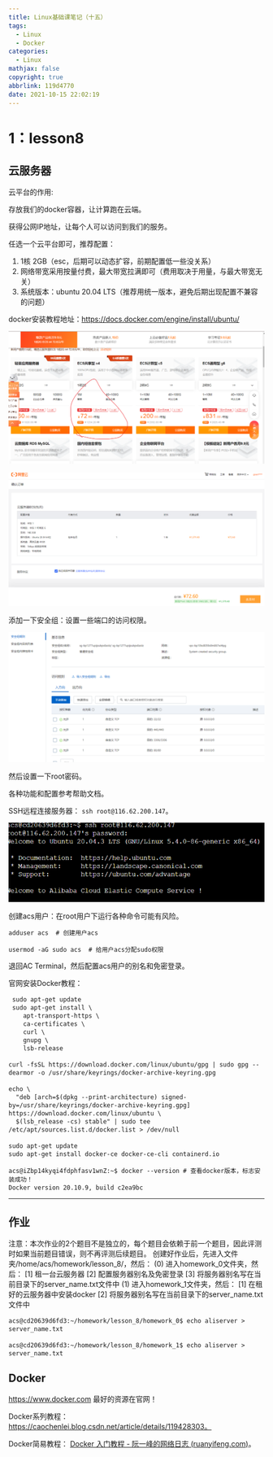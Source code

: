 ```yaml
---
title: Linux基础课笔记（十五）
tags:
  - Linux
  - Docker
categories:
  - Linux
mathjax: false
copyright: true
abbrlink: 119d4770
date: 2021-10-15 22:02:19
---
```


# 1：lesson8

## 云服务器

云平台的作用:

存放我们的docker容器，让计算跑在云端。

获得公网IP地址，让每个人可以访问到我们的服务。

<!--more-->

任选一个云平台即可，推荐配置：

1. 1核 2GB（esc，后期可以动态扩容，前期配置低一些没关系）
2. 网络带宽采用按量付费，最大带宽拉满即可（费用取决于用量，与最大带宽无关）
3. 系统版本：ubuntu 20.04 LTS（推荐用统一版本，避免后期出现配置不兼容的问题）

docker安装教程地址：https://docs.docker.com/engine/install/ubuntu/

![image-20211016221237132](Linux基础课笔记（十五）/image-20211016221237132.png)

![image-20211016221353392](Linux基础课笔记（十五）/image-20211016221353392.png)

添加一下安全组：设置一些端口的访问权限。

![image-20211016222554487](Linux基础课笔记（十五）/image-20211016222554487.png)

然后设置一下root密码。

各种功能和配置参考帮助文档。

SSH远程连接服务器： `ssh root@116.62.200.147`。

![image-20211016224717341](Linux基础课笔记（十五）/image-20211016224717341.png)

创建acs用户：在root用户下运行各种命令可能有风险。

```shell
adduser acs  # 创建用户acs

usermod -aG sudo acs  # 给用户acs分配sudo权限
```

退回AC Terminal，然后配置acs用户的别名和免密登录。

官网安装Docker教程：

```shell
 sudo apt-get update
 sudo apt-get install \
    apt-transport-https \
    ca-certificates \
    curl \
    gnupg \
    lsb-release

curl -fsSL https://download.docker.com/linux/ubuntu/gpg | sudo gpg --dearmor -o /usr/share/keyrings/docker-archive-keyring.gpg

echo \
  "deb [arch=$(dpkg --print-architecture) signed-by=/usr/share/keyrings/docker-archive-keyring.gpg] https://download.docker.com/linux/ubuntu \
  $(lsb_release -cs) stable" | sudo tee /etc/apt/sources.list.d/docker.list > /dev/null

sudo apt-get update
sudo apt-get install docker-ce docker-ce-cli containerd.io

acs@iZbp14kyqi4fdphfasv1wnZ:~$ docker --version # 查看docker版本，标志安装成功！
Docker version 20.10.9, build c2ea9bc
```

---

## 作业

注意：本次作业的2个题目不是独立的，每个题目会依赖于前一个题目，因此评测时如果当前题目错误，则不再评测后续题目。
创建好作业后，先进入文件夹/home/acs/homework/lesson_8/，然后：
(0) 进入homework_0文件夹，然后：
    [1] 租一台云服务器
    [2] 配置服务器别名及免密登录
    [3] 将服务器别名写在当前目录下的server_name.txt文件中
(1) 进入homework_1文件夹，然后：
    [1] 在租好的云服务器中安装docker
    [2] 将服务器别名写在当前目录下的server_name.txt文件中

```shell
acs@cd20639d6fd3:~/homework/lesson_8/homework_0$ echo aliserver > server_name.txt

acs@cd20639d6fd3:~/homework/lesson_8/homework_1$ echo aliserver > server_name.txt
```

## Docker

https://www.docker.com 最好的资源在官网！

Docker系列教程： https://caochenlei.blog.csdn.net/article/details/119428303。

Docker简易教程： [Docker 入门教程 - 阮一峰的网络日志 (ruanyifeng.com)](https://ruanyifeng.com/blog/2018/02/docker-tutorial.html)。

